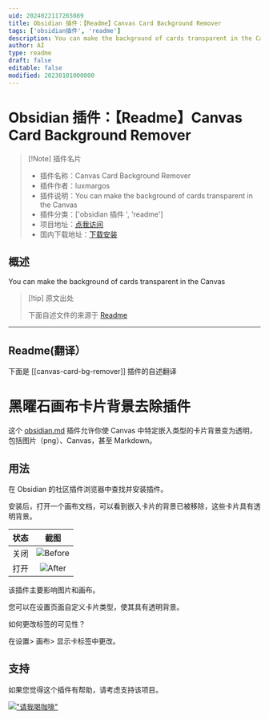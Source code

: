 ```yaml
---
uid: 2024022117265089
title: Obsidian 插件：【Readme】Canvas Card Background Remover
tags: ['obsidian插件', 'readme']
description: You can make the background of cards transparent in the Canvas
author: AI
type: readme
draft: false
editable: false
modified: 20230101000000
---
```


# Obsidian 插件：【Readme】Canvas Card Background Remover

> [!Note] 插件名片
> - 插件名称：Canvas Card Background Remover
> - 插件作者：luxmargos
> - 插件说明：You can make the background of cards transparent in the Canvas
> - 插件分类：['obsidian 插件 ', 'readme']
> - 项目地址：[点我访问](https://github.com/luxmargos/obsidian-canvas-card-bg-remover)
> - 国内下载地址：[下载安装](https://pkmer.cn/products/plugin/pluginMarket/?canvas-card-bg-remover)

## 概述

You can make the background of cards transparent in the Canvas

> [!tip] 原文出处
>
>下面自述文件的来源于 [Readme](https://ghproxy.net/https://raw.githubusercontent.com/luxmargos/obsidian-canvas-card-bg-remover/main/README.md)
>

---

## Readme(翻译）

下面是 [[canvas-card-bg-remover]] 插件的自述翻译

# 黑曜石画布卡片背景去除插件

这个 [obsidian.md](https://obsidian.md) 插件允许你使 Canvas 中特定嵌入类型的卡片背景变为透明，包括图片（png）、Canvas，甚至 Markdown。

## 用法

在 Obsidian 的社区插件浏览器中查找并安装插件。

安装后，打开一个画布文档，可以看到嵌入卡片的背景已被移除，这些卡片具有透明背景。

| 状态    | 截图                             |
|:-------:|:--------------------------------:|
| 关闭    |![Before](doc/before.jpg "Before")|
| 打开    |![After](doc/after.jpg "After")   |

该插件主要影响图片和画布。

您可以在设置页面自定义卡片类型，使其具有透明背景。

如何更改标签的可见性？

在设置> 画布> 显示卡标签中更改。

## 支持

如果您觉得这个插件有帮助，请考虑支持该项目。

[!["请我喝咖啡"](https://www.buymeacoffee.com/assets/img/custom_images/orange_img.png)](https://www.buymeacoffee.com/luxmargos)
